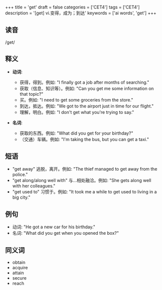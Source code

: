 +++
title = 'get'
draft = false
categories = ['CET4']
tags = ['CET4']
description = '[get] vi.变得，成为；到达'
keywords = ['ai words', 'get']
+++

## 读音
/get/

## 释义
- **动词**:
  - 获得，得到。例如: "I finally got a job after months of searching."
  - 获取（信息、知识等）。例如: "Can you get me some information on that topic?"
  - 买。例如: "I need to get some groceries from the store."
  - 到达，抵达。例如: "We got to the airport just in time for our flight."
  - 理解，明白。例如: "I don't get what you're trying to say."

- **名词**:
  - 获取的东西。例如: "What did you get for your birthday?"
  - （交通）车辆。例如: "I'm taking the bus, but you can get a taxi."

## 短语
- "get away" 逃脱，离开。例如: "The thief managed to get away from the police."
- "get along/along well with" 与...相处融洽。例如: "She gets along well with her colleagues."
- "get used to" 习惯于。例如: "It took me a while to get used to living in a big city."

## 例句
- 动词: "He got a new car for his birthday."
- 名词: "What did you get when you opened the box?"

## 同义词
- obtain
- acquire
- attain
- secure
- reach
